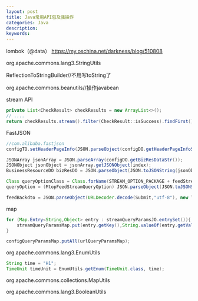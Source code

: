 ```yaml
---
layout: post
title: Java常用API包及骚操作
categories: Java
description: 
keywords: 
---
```



lombok（@data） <https://my.oschina.net/darkness/blog/510808>


org.apache.commons.lang3.StringUtils


ReflectionToStringBuilder//不用写toString了


org.apache.commons.beanutils//操作javabean


stream API

```java
private List<CheckResult> checkResults = new ArrayList<>();
// ....
return checkResults.stream().filter(CheckResult::isSuccess).findFirst().orElse(null);
```


FastJSON

```java
//com.alibaba.fastjson
configTO.setHeaderPageInfo(JSON.parseObject(configDO.getHeaderPageInfoStr(), HeaderPageInfo.class));

JSONArray jsonArray = JSON.parseArray(configDO.getBizResDataStr());
JSONObject jsonObject = jsonArray.getJSONObject(index);
BusinessResourceDO bizResDO = JSON.parseObject(JSON.toJSONString(jsonObject), BusinessResourceDO.class);

Class queryOptionClass = Class.forName(STREAM_OPTION_PACKAGE + feedStreamQueryOptionClassName);
queryOption = (MtopFeedStreamQueryOption) JSON.parseObject(JSON.toJSONString(configQueryParamsMap),queryOptionClass);

feedBackdto = JSON.parseObject(URLDecoder.decode(Submit,"utf-8"), new TypeReference<FeedBackDTO>()
```



map

```java
for (Map.Entry<String,Object> entry : streamQueryParamsJO.entrySet()){
    streamQueryParamsMap.put(entry.getKey(),String.valueOf(entry.getValue()));
}

configQueryParamsMap.putAll(urlQueryParamsMap);
```


org.apache.commons.lang3.EnumUtils

```java
String time = "H1";
TimeUnit timeUnit = EnumUtils.getEnum(TimeUnit.class, time);
```


org.apache.commons.collections.MapUtils


org.apache.commons.lang3.BooleanUtils









